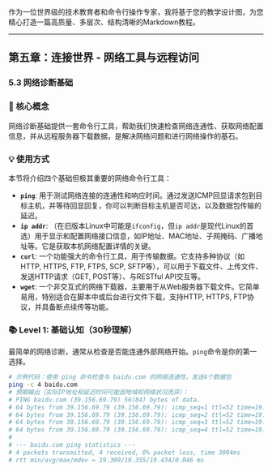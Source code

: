 作为一位世界级的技术教育者和命令行操作专家，我将基于您的教学设计图，为您精心打造一篇高质量、多层次、结构清晰的Markdown教程。

---

## 第五章：连接世界 - 网络工具与远程访问
### 5.3 网络诊断基础

### 🎯 核心概念
网络诊断基础提供一套命令行工具，帮助我们快速检查网络连通性、获取网络配置信息，并从远程服务器下载数据，是解决网络问题和进行网络操作的基石。

### 💡 使用方式
本节将介绍四个基础但极其重要的网络命令行工具：

*   **`ping`**: 用于测试网络连接的连通性和响应时间。通过发送ICMP回显请求包到目标主机，并等待回显回复，你可以判断目标主机是否可达，以及数据包传输的延迟。
*   **`ip addr`**: （在旧版本Linux中可能是`ifconfig`，但`ip addr`是现代Linux的首选）用于显示和配置网络接口信息，如IP地址、MAC地址、子网掩码、广播地址等。它是获取本机网络配置详情的关键。
*   **`curl`**: 一个功能强大的命令行工具，用于传输数据。它支持多种协议（如HTTP, HTTPS, FTP, FTPS, SCP, SFTP等），可以用于下载文件、上传文件、发送HTTP请求（GET, POST等）、与RESTful API交互等。
*   **`wget`**: 一个非交互式的网络下载器，主要用于从Web服务器下载文件。它简单易用，特别适合在脚本中或后台进行文件下载，支持HTTP, HTTPS, FTP协议，并具备断点续传等功能。

### 📚 Level 1: 基础认知（30秒理解）
最简单的网络诊断，通常从检查是否能连通外部网络开始。`ping`命令是你的第一选择。

```bash
# 示例代码：使用 ping 命令检查与 baidu.com 的网络连通性，发送4个数据包
ping -c 4 baidu.com
# 预期输出（实际IP地址和延迟时间可能因地域和网络状况而异）：
# PING baidu.com (39.156.69.79) 56(84) bytes of data.
# 64 bytes from 39.156.69.79 (39.156.69.79): icmp_seq=1 ttl=52 time=19.3 ms
# 64 bytes from 39.156.69.79 (39.156.69.79): icmp_seq=2 ttl=52 time=19.4 ms
# 64 bytes from 39.156.69.79 (39.156.69.79): icmp_seq=3 ttl=52 time=19.3 ms
# 64 bytes from 39.156.69.79 (39.156.69.79): icmp_seq=4 ttl=52 time=19.4 ms
#
# --- baidu.com ping statistics ---
# 4 packets transmitted, 4 received, 0% packet loss, time 3004ms
# rtt min/avg/max/mdev = 19.309/19.355/19.434/0.046 ms
```